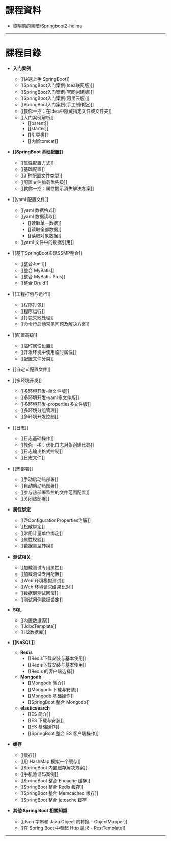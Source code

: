 # 課程資料

- [黎明前的黑暗/Springboot2-heima](https://gitee.com/qtqiu/springboot2-heima)

---

# 課程目錄

- **入门案例**
	- [[快速上手 SpringBoot]]
	- [[SpringBoot入门案例(Idea联网版)]]
	- [[SpringBoot入门案例(官网创建版)]]
	- [[SpringBoot入门案例(阿里云版)]]
	- [[SpringBoot入门案例(手工制作版)]]
	- [[教你一招：在Idea中隐藏指定文件或文件夹]]
	- [[入门案例解析]]
		- [[parent]]
		- [[starter]]
		- [[引导类]]
		- [[内嵌tomcat]]

- **[[SpringBoot 基础配置]]**
	- [[属性配置方式]]
	- [[基础配置]]
	- [[3 种配置文件类型]]
	- [[配置文件加载优先级]]
	- [[教你一招：属性提示消失解决方案]]

- [[yaml 配置文件]]
	- [[yaml 数据格式]]
	- [[yaml 数据读取]]
		- [[读取单一数据]]
		- [[读取全部数据]]
		- [[读取对象数据]]
	- [[yaml 文件中的数据引用]]

- [[基于SpringBoot实现SSMP整合]]
	- [[整合Junit]]
	- [[整合 MyBatis]]
	- [[整合 MyBatis-Plus]]
	- [[整合 Druid]]

- [[工程打包与运行]]
	- [[程序打包]]
	- [[程序运行]]
	- [[打包失败处理]]
	- [[命令行启动常见问题及解决方案]]

- [[配置高级]]
	- [[临时属性设置]]
	- [[开发环境中使用临时属性]]
	- [[配置文件分类]]

- [[自定义配置文件]]

- [[多环境开发]]
	- [[多环境开发-单文件版]]
	- [[多环境开发-yaml多文件版]]
	- [[多环境开发-properties多文件版]]
	- [[多环境分组管理]]
	- [[多环境开发控制]]

- [[日志]]
	- [[日志基础操作]]
	- [[教你一招：优化日志对象创建代码]]
	- [[日志输出格式控制]]
	- [[日志文件]]

- [[热部署]]
	- [[手动启动热部署]]
	- [[自动启动热部署]]
	- [[参与热部署监控的文件范围配置]]
	- [[关闭热部署]]

- **属性绑定**
	- [[@ConfigurationProperties注解]]
	- [[松散绑定]]
	- [[常用计量单位绑定]] 
	- [[属性校验]]
	- [[数据类型转换]]

- **测试相关**
	- [[加载测试专用属性]]
	- [[加载测试专用配置]]
	- [[Web 环境模拟测试]]
	- [[Web 环境请求结果比对]]
	- [[数据层测试回滚]]
	- [[测试用例数据设定]]

- **SQL**
	- [[内置数据源]]
	- [[JdbcTemplate]]
	- [[H2数据库]]

- **[[NoSQL]]**
	- **Redis**
		- [[Redis下载安装与基本使用]]
		- [[Redis下载安装与基本使用]]
		- [[Redis 的客户端选择]]
	- **Mongodb**
		- [[Mongodb 简介]]
		- [[Mongodb 下载与安装]]
		- [[Mongodb 基础操作]]
		- [[SpringBoot 整合 Mongodb]]
	- **elasticsearch**
		- [[ES 简介]]
		- [[ES 下载与安装]]
		- [[ES 基础操作]]
		- [[SpringBoot 整合 ES 客户端操作]]

- **缓存**
	- [[缓存]]
	- [[用 HashMap 模拟一个缓存]]
	- [[SpringBoot 内置缓存解决方案]]
	- [[手机验证码案例]]
	- [[SpringBoot 整合 Ehcache 缓存]]
	- [[SpringBoot 整合 Redis 缓存]]
	- [[SpringBoot 整合 Memcached 缓存]]
	- [[SpringBoot 整合 jetcache 缓存

- **其他 Spring Boot 相關知識**
	- [[Json 字串和 Java Object 的轉換 - ObjectMapper]]
	- [[在 Spring Boot 中發起 Http 請求 - RestTemplate]]

---